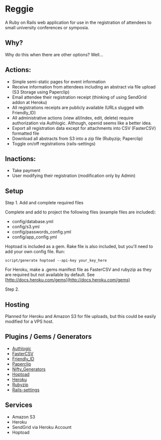 # Reggie
A Ruby on Rails web application for use in the registration of attendees to small university conferences or symposia. 

## Why?

Why do this when there are other options? Well...

## Actions:

* Simple semi-static pages for event information
* Receive information from attendees including an abstract via file upload (S3 Storage using Paperclip)
* Email attendee their registration receipt (thinking of using SendGrid addon at Heroku)
* All registrations receipts are publicly available (URLs slugged with Friendly_ID)
* All administrative actions (view all/index, edit, delete) require authorization via Authlogic. Although, openid seems like a better idea.
* Export all registration data except for attachments into CSV (FasterCSV) formatted file
* Download all abstracts from S3 into a zip file (Rubyzip; Paperclip)
* Toggle on/off registrations (rails-settings)

## Inactions:

* Take payment
* User modifying their registration (modification only by Admin)


## Setup

Step 1. Add and complete required files

Complete and add to project the following files (example files are included): 

* config/database.yml
* config/s3.yml
* config/passwords_config.yml
* config/app_config.yml

Hoptoad is included as a gem. Rake file is also included, but you'll need to add your own config file. Run:

    script/generate hoptoad --api-key your_key_here

For Heroku, make a .gems manifest file as FasterCSV and rubyzip as they are required but not available by default.
See [http://docs.heroku.com/gems](http://docs.heroku.com/gems)

Step 2. 







## Hosting

Planned for Heroku and Amazon S3 for file uploads, but this could be easily modified for a VPS host. 

## Plugins / Gems / Generators

* [Authlogic](http://github.com/binarylogic/authlogic)
* [FasterCSV](http://rubygems.org/gems/fastercsv)
* [Friendly_ID](http://github.com/norman/friendly_id)
* [Paperclip](http://github.com/thoughtbot/paperclip)
* [Nifty_Generators](http://github.com/ryanb/nifty-generators)
* [Hoptoad](http://github.com/thoughtbot/hoptoad_notifier)
* [Heroku](http://rubygems.org/gems/heroku)
* [Rubyzip](http://rubygems.org/gems/rubyzip)
* [Rails-settings](http://github.com/Squeegy/rails-settings)

## Services

* Amazon S3
* Heroku
* SendGrid via Heroku Account
* Hoptoad

